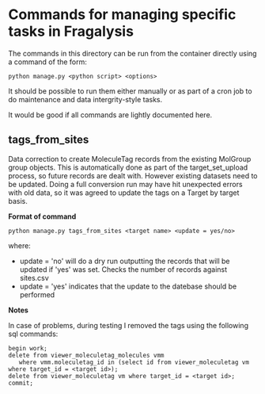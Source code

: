 # Commands for managing specific tasks in Fragalysis

The commands in this directory can be run from the container directly using
a command of the form:
```
python manage.py <python script> <options>
```

It should be possible to run them either manually or as part of a cron job to 
do maintenance and data intergrity-style tasks.

It would be good if all commands are lightly documented here.

## tags_from_sites

Data correction to create MoleculeTag records from the existing
MolGroup group objects. This is automatically done as part of the 
target_set_upload process, so future records are dealt with. However existing
datasets need to be updated. Doing a full conversion run may have hit 
unexpected errors with old data, so it was agreed to update the tags on a
Target by target basis. 

**Format of command**
```
python manage.py tags_from_sites <target name> <update = yes/no>
```
where:
- update = 'no' will do a dry run outputting the records that will be 
updated if 'yes' was set. Checks the number of records against sites.csv 
- update = 'yes' indicates that the update to the datebase should be performed

**Notes**

In case of problems, during testing I removed the tags using the following 
sql commands:
```
begin work;
delete from viewer_moleculetag_molecules vmm 
   where vmm.moleculetag_id in (select id from viewer_moleculetag vm where target_id = <target id>);
delete from viewer_moleculetag vm where target_id = <target id>;
commit;
```
